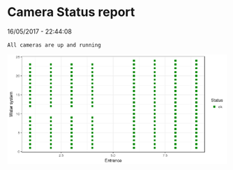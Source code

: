 Camera Status report
================
16/05/2017 - 22:44:08

    All cameras are up and running

![](camreport_files/figure-markdown_github/unnamed-chunk-2-1.png)
